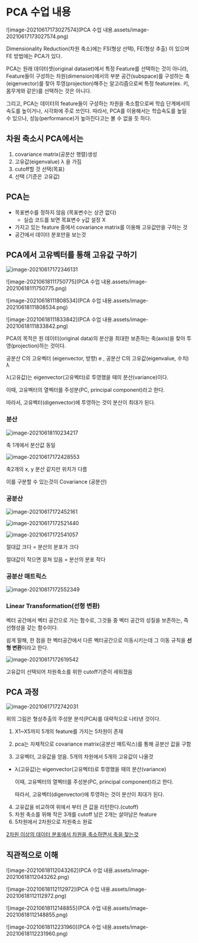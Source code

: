 # PCA 수업 내용

![image-20210617173027574](PCA 수업 내용.assets/image-20210617173027574.png)

Dimensionality Reduction(차원 축소)에는 FS(형상 선택), FE(형상 추출) 이 있으며 FE 방법에는 PCA가 있다.

PCA는 원래 데이터셋(original dataset)에서 특정 Feature를 선택하는 것이 아니라, Feature들이 구성하는 차원(dimension)에서의 부분 공간(subspace)를 구성하는 축(eigenvector)를 찾아 투영(projection)해주는 알고리즘으로써 특정 feature(ex. 키, 몸무게와 같은)를 선택하는 것은 아니다.

그리고, PCA는 데이터의 feature들이 구성하는 차원을 축소함으로써 학습 단계에서의 속도를 높이거나, 시각화에 주로 쓰인다. 따라서, PCA를 이용해서는 학습속도를 높일 수 있으나, 성능(performance)가 높아진다고는 볼 수 없을 듯 하다.



## 차원 축소시 PCA에서는 

1. covariance matrix(공분산 행렬)생성  
2. 고유값(eigenvalue) λ 을 가짐
3. cutoff할 것 선택(목표)
4. 선택 (기준은 고유값)



## PCA는

- 목표변수를 정하지 않음 (목표변수는 상관 없다)
  - 실습 코드를 보면 목표변수 y값 설정 X
- 가지고 있는 feature 중에서 covariance matrix를 이용해 고유값만을 구하는 것
- 공간에서 데이터 분포만을 보는것



## PCA에서 고유벡터를 통해 고유값 구하기

![image-20210617172346131](할거.assets/image-20210617172346131.png)

![image-20210618111750775](PCA 수업 내용.assets/image-20210618111750775.png)

![image-20210618111808534](PCA 수업 내용.assets/image-20210618111808534.png)

![image-20210618111833842](PCA 수업 내용.assets/image-20210618111833842.png)

PCA의 목적은 원 데이터(original data)의 분산을 최대한 보존하는 축(axis)을 찾아 투영(projection)하는 것이다.

공분산 C의 고유벡터 (eigenvector, 방향) e , 공분산 C의 고유값(eigenvalue, 수치) λ 

λ(고유값)는 eigenvector(고유벡터)로 투영했을 때의 분산(variance)이다.

이때, 고유벡터의 열벡터를 주성분(PC, principal component)라고 한다.

따라서, 고유벡터(digenvector)에 투영하는 것이 분산이 최대가 된다.



### 분산

![image-20210618110234217](할거.assets/image-20210618110234217.png)

축 1개에서 분산값 동일

![image-20210617172428553](할거.assets/image-20210617172428553.png)

축2개의 x, y 분산 같지만 위치가 다름

이를 구분할 수 있는것이 Covariance (공분산)



### 공분산

![image-20210617172452161](할거.assets/image-20210617172452161.png)

![image-20210617172521440](할거.assets/image-20210617172521440.png)

![image-20210617172541057](할거.assets/image-20210617172541057.png)

절대값 크다 = 분산의 분포가 크다

절대값이 작으면 뭉쳐 있음 = 분산의 분포 작다



### 공분산 매트릭스

![image-20210617172552349](할거.assets/image-20210617172552349.png)



### Linear Transformation(선형 변환)

벡터 공간에서 벡터 공간으로 가는 함수로, 그것들 중 벡터 공간의 성질을 보존하는, 즉 선형성을 갖는 함수이다.

 쉽게 말해, 한 점을 한 벡터공간에서 다른 벡터공간으로 이동시키는데 그 이동 규칙을 **선형 변환**이라고 한다.

![image-20210617172619542](할거.assets/image-20210617172619542.png)

고유값이 선택되어 차원축소를 위한 cutoff기준이 세워졌음



## PCA 과정

![image-20210617172742031](할거.assets/image-20210617172742031.png)

위의 그림은 형상추출의 주성분 분석(PCA)를 대략적으로 나타낸 것이다.

1. X1~X5까지 5개의 feature를 가지는 5차원이 존재

2. pca는 자체적으로 covariance matrix(공분산 매트릭스)를 통해 공분산 값을 구함

3. 고유벡터, 고유값을 얻음. 5개의 차원에서 5개의 고유값이 나올것

- λ(고유값)는 eigenvector(고유벡터)로 투영했을 때의 분산(variance)

  이때, 고유벡터의 열벡터를 주성분(PC, principal component)라고 한다.

  따라서, 고유벡터(digenvector)에 투영하는 것이 분산이 최대가 된다.

4. 고유값을 비교하여 위에서 부터 큰 값을 리턴한다.(cutoff)
5. 차원 축소를 위해 작은 3개를 cutoff 남은 2개는 살아남은 feature
6. 5차원에서 2차원으로 차원축소 완료

<u>2차원 이상의 데이터 분포에서 차원을 축소하면서 축을 찾는것</u>



## 직관적으로 이해

![image-20210618112043262](PCA 수업 내용.assets/image-20210618112043262.png)

![image-20210618112112972](PCA 수업 내용.assets/image-20210618112112972.png)



![image-20210618112148855](PCA 수업 내용.assets/image-20210618112148855.png)

![image-20210618112231960](PCA 수업 내용.assets/image-20210618112231960.png)

